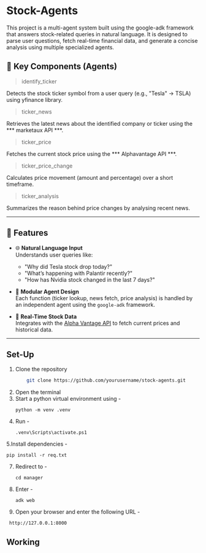 # Stock-Agents
This project is a multi-agent system built using the google-adk framework that answers stock-related queries in natural language. 
It is designed to parse user questions, fetch real-time financial data, and generate a concise analysis using multiple specialized agents.

## 🧠 Key Components (Agents)
> identify_ticker

Detects the stock ticker symbol from a user query (e.g., "Tesla" → TSLA) using yfinance library.

> ticker_news

Retrieves the latest news about the identified company or ticker using the *** marketaux API ***.

> ticker_price

Fetches the current stock price using the *** Alphavantage API ***.

> ticker_price_change

Calculates price movement (amount and percentage) over a short timeframe.

> ticker_analysis

Summarizes the reason behind price changes by analysing recent news.

---

## 🚀 Features
- 🌐 **Natural Language Input**  
  Understands user queries like:
  - "Why did Tesla stock drop today?"
  - "What’s happening with Palantir recently?"
  - "How has Nvidia stock changed in the last 7 days?"

- 🧠 **Modular Agent Design**  
  Each function (ticker lookup, news fetch, price analysis) is handled by an independent agent using the `google-adk` framework.

- 🔄 **Real-Time Stock Data**  
  Integrates with the [Alpha Vantage API](https://www.alphavantage.co/) to fetch current prices and historical data.

---

## Set-Up
1. Clone the repository
   ``` bash
       git clone https://github.com/yourusername/stock-agents.git
   ```
2. Open the terminal
3. Start a python virtual environment using -
   ```
   python -m venv .venv
   ```
5. Run -
   ```
   .venv\Scripts\activate.ps1
   ```
5.Install dependencies -
   ``` 
   pip install -r req.txt
   ```
7. Redirect to -
   ```
   cd manager
   ```
9. Enter -
   ```
   adk web
   ```
11. Open your browser and enter the following URL -
   ```
    http://127.0.0.1:8000
   ```

## Working 

